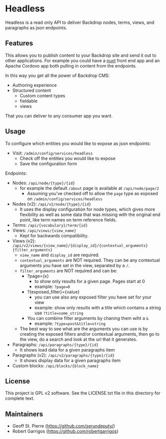 Headless
========

Headless is a read only API to deliver Backdrop nodes, terms, views, and
paragraphs as json endpoints.

Features
--------

This allows you to publish content to your Backdrop site and send it out to
other applications.  For example you could have a [nuxt](https://nuxtjs.org)
front end app and an Apache Cordovo app both pulling in content from the
endpoints.

In this way you get all the power of Backdrop CMS:
  - Authoring experience
  - Structured content
    - Custom content types
    - fieldable
    - views

That you can deliver to any consumer app you want.


Usage
-----

To configure which entities you would like to expose as json endpoints:

  * Visit: `/admin/config/services/headless`
    * Check off the entities you would like to expose
    * Save the configuration form

Endpoints:

  * Nodes: `/api/node/{type}/{id}`
    * for example the default `/about` page is available at `/api/node/page/2`
      * Assuming you've checked off to allow the `page` type as exposed on
        `/admin/config/services/headless`
  * Nodes (v2): `/api/v2/node/{type}/{id}`
    * It uses the display configuration for node types, which gives more flexibility as well as some data that was missing with the original end point, like term names on term reference fields.
  * Terms: `/api/{vocabulary}/term/{id}`
  * Views: `/api/views/{view_name}`
    * Kept for backwards compatibility.
  * Views (v2): `/api/v2/views/{view_name}/{display_id}/{contextual_arguments}{filter_arguments}`
    * `view_name` and `display_id` are required.
    * `contextual_arguments` are NOT required. They can be any contextual arguments you have set in the view, separated by a `/`.
    * `filter_arguments` are NOT required and can be:
      * ?page={x}
        * to show only results for a given page. Pages start at 0
        * example: `?page=0`
      * ?{exposed_filter}={value}
        * you can use also any exposed filter you have set for your view
        * example: show only results with a title which contains a string use `?title=some_string`
      * You can combine filter arguments by chaning them wiht a `&`
        * example: `?type=post&title=string`
     * The best way to see what are the arguments you can use is by creating the exposed filters and/or contextual arguments, then go to the view, do a search and look at the url that it generates.
  * Paragraphs: `/api/paragraphs/{type}/{id}`
    * It shows load data for a given paragraphs item
  * Paragraphs (v2): `/api/v2/paragraphs/{type}/{id}`
    * It shows display data for a given paragraphs item
  * Custom blocks: `/api/blocks/{block_name}`

License
-------

This project is GPL v2 software. See the LICENSE.txt file in this directory for
complete text.

Maintainers
-----------

- Geoff St. Pierre (https://github.com/serundeputy/)
- Robert Garrigos (https://github.com/robertgarrigos)
